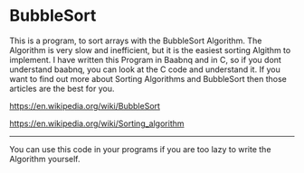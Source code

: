 # BubbleSort 

This is a program, to sort arrays with the BubbleSort Algorithm. The Algorithm is very slow and inefficient, but it is the easiest sorting Algithm to implement. I have written this Program in Baabnq and in C, so if you dont understand baabnq, you can look at the C code and understand it. If you want to find out more about Sorting Algorithms and BubbleSort then those articles are the best for you. 

https://en.wikipedia.org/wiki/BubbleSort

https://en.wikipedia.org/wiki/Sorting_algorithm

________________
You can use this code in your programs if you are too lazy to write the Algorithm yourself.
